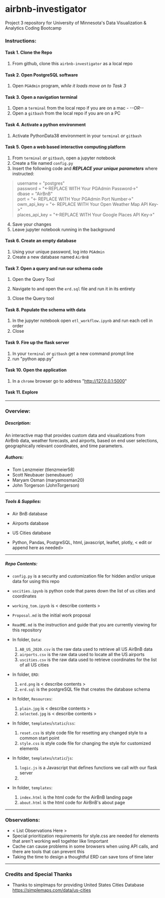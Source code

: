 # airbnb-investigator
Project 3 repository for University of Minnesota's Data Visualization & Analytics Coding Bootcamp

### Instructions:

#### Task 1. Clone the Repo
   1. From github, clone this `airbnb-investigator` as a local repo

#### Task 2. Open PostgreSQL software
   1. Open `PGAdmin` program, *while it loads move on to Task 3*

#### Task 3. Open a navigation terminal
   1. Open a `terminal` from the local repo if you are on a mac
    - *--OR--*
   1. Open a `gitbash` from the local repo if you are on a PC

#### Task 4. Activate a python environment
   1. Activate PythonData38 environment in your `terminal` *or* `gitbash`
 
#### Task 5. Open a web based interactive computing platform
   1. From `terminal` *or* `gitbash`, open a jupyter notebook
   2. Create a file named `config.py`
   3. Insert the following code and ***REPLACE your unique parameters*** where instructed:
>username = "postgres"\
password = "<-REPLACE WITH Your PGAdmin Password->"\
dbase = "AirBnB"\
port = "<- REPLACE WITH Your PGAdmin Port Number->"\
owm_api_key = "<- REPLACE WITH Your Open Weather Map API Key->"\
places_api_key = "<-REPLACE WITH Your Google Places API Key->"
   4. Save your changes
   5. Leave jupyter notebook running in the background

#### Task 6. Create an empty database
   1. Using your unique password, log into `PGAdmin`
   2. Create a new database named `AirBnB`

#### Task 7. Open a query and run our schema code
   1. Open the Query Tool
   2. Navigate to and open the `erd.sql` file and run it in its entirety
   
   3. Close the Query tool
   
#### Task 8. Populate the schema with data
   1. In the jupyter notebook open `etl_workflow.ipynb` and run each cell in order
   2. Close
   

#### Task 9. Fire up the flask server
   1. In your `terminal` *or* `gitbash` get a new command prompt line
   2. run "python app.py"
   
#### Task 10. Open the application
   1. In a `chrome` browser go to address "http://127.0.0.1:5000"
    
#### Task 11. Explore

---

### Overview:

##### Description:
An interactive map that provides custom data and visualizations from AirBnb data, weather forecasts, and airports, based on end user selections, geographically relevant coordinates, and time parameters.

##### Authors:
* Tom Lenzmeier (tlenzmeier58)
* Scott Neubauer (seneubauer)
* Maryam Osman (maryamosman20)
* John Torgerson (JohnTorgerson)
---

##### Tools & Supplies:
* Air BnB database
* Airports database
* US Cities database

* Python, Pandas, PostgreSQL, html, javascript, leaflet, plotly,  < edit or append here as needed>
---

##### Repo Contents:

* `config.py` is a security and customization file for hidden and/or unique data for using this repo
* `uscities.ipynb` is python code that pares down the list of us cities and coordinates
* `working_tom.ipynb` is < describe contents >
* `Proposal.md` is the initial work proposal
* `ReadME.md` is the instruction and guide that you are currently viewing for this repository
    
* In folder, `Data`:
    1. `AB_US_2020.csv` is the raw data used to retrieve all US AirBnB data
    2. `airports.csv` is the raw data used to locate all the US airports
    3. `uscities.csv` is the raw data used to retrieve coordinates for the list of all US cities

* In folder, `ERD`:
    1. `erd.png` is < describe contents >
    2. `erd.sql` is the postgreSQL file that creates the database schema

* In folder, `Resources`:
    1. `plain.jpg` is < describe contents >
    2. `selected.jpg` is < describe contents >

* In folder, `templates`/`static`/`css`:
    1. `reset.css` is style code file for resetting any changed style to a common start point
    2. `style.css` is style code file for changing the style for customized elements
    
* In folder, `templates`/`static`/`js`:
    1. `logic.js` is a Javascript that defines functions we call with our flask server
    2. 
    
* In folder, `templates`:
    1. `index.html` is the html code for the AirBnB landing page
    2. `about.html` is the html code for AirBnB's about page
---

### Observations:
* < List Observations Here >
* Special prioritization requirements for style.css are needed for elements that aren't working well togehter like !important
* Cache can cause problems in some browsers when using API calls, and there are tools that can prevent this
* Taking the time to design a thoughtful ERD can save tons of time later

---

### Credits and Special Thanks

* Thanks to simplmaps for providing United States Cities Database https://simplemaps.com/data/us-cities
